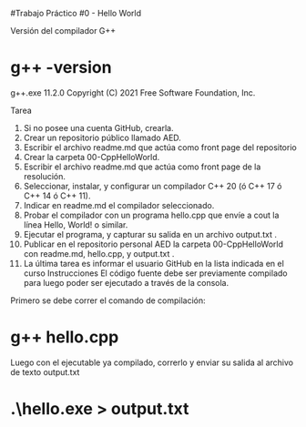 #Trabajo Práctico #0 - Hello World

Versión del compilador G++
# g++ -version
g++.exe 11.2.0
Copyright (C) 2021 Free Software Foundation, Inc.
  

Tarea
1.  Si no posee una cuenta GitHub, crearla.
2.  Crear un repositorio público llamado AED.
3.  Escribir el archivo readme.md que actúa como front page del repositorio
4.  Crear la carpeta 00-CppHelloWorld.
5.  Escribir el archivo readme.md que actúa como front page de la resolución.
6.  Seleccionar, instalar, y configurar un compilador C++ 20 (ó C++ 17 ó C++ 14 ó C++ 11).
7.  Indicar en readme.md el compilador seleccionado.
8.  Probar el compilador con un programa hello.cpp que envíe a cout la línea Hello, World! o similar.
9.  Ejecutar el programa, y capturar su salida en un archivo output.txt .
10. Publicar en el repositorio personal AED la carpeta 00-CppHelloWorld con readme.md, hello.cpp, y output.txt .
11. La última tarea es informar el usuario GitHub en la lista indicada en el curso
Instrucciones
El código fuente debe ser previamente compilado para luego poder ser ejecutado a través de la consola.

Primero se debe correr el comando de compilación:

# g++ hello.cpp
Luego con el ejecutable ya compilado, correrlo y enviar su salida al archivo de texto output.txt

# .\hello.exe > output.txt
